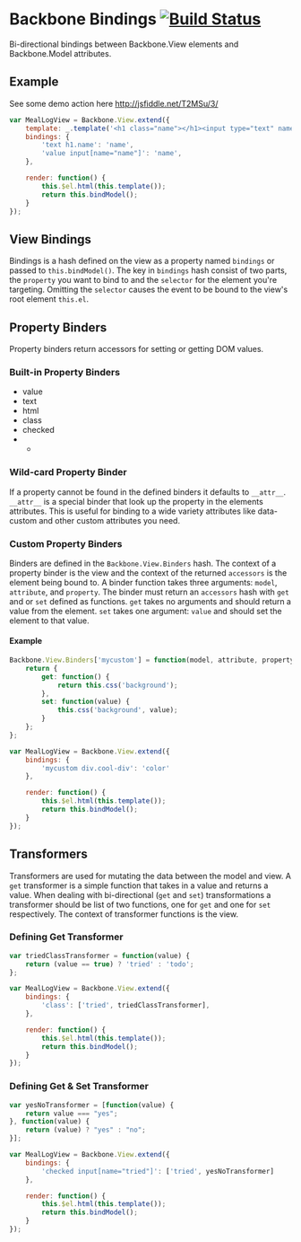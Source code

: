 # Backbone Bindings [![Build Status](https://secure.travis-ci.org/amccloud/backbone-bindings.png)](http://travis-ci.org/amccloud/backbone-bindings]) #
Bi-directional bindings between Backbone.View elements and Backbone.Model attributes.

## Example ##
See some demo action here http://jsfiddle.net/T2MSu/3/
```javascript
var MealLogView = Backbone.View.extend({
    template: _.template('<h1 class="name"></h1><input type="text" name="name">'),
    bindings: {
        'text h1.name': 'name',
        'value input[name="name"]': 'name',
    },

    render: function() {
        this.$el.html(this.template());
        return this.bindModel();
    }
});
```

## View Bindings ##
Bindings is a hash defined on the view as a property named `bindings` or passed to `this.bindModel()`.
The key in `bindings` hash consist of two parts, the `property` you want to bind to and the `selector`
for the element you're targeting. Omitting the `selector` causes the event to be bound to the
view's root element `this.el`. 

## Property Binders ##
Property binders return accessors for setting or getting DOM values.

### Built-in Property Binders ###
 - value
 - text
 - html
 - class
 - checked
 - *

### Wild-card Property Binder ###
If a property cannot be found in the defined binders it defaults to `__attr__`. `__attr__`
is a special binder that look up the property in the elements attributes. This is useful for
binding to a wide variety attributes like data-custom and other custom attributes you need.

### Custom Property Binders ###
Binders are defined in the `Backbone.View.Binders` hash. The context of a property binder is
the view and the context of the returned `accessors` is the element being bound to. A binder
function takes three arguments: `model`, `attribute`, and `property`. The binder must return
an `accessors` hash with `get` and or `set` defined as functions. `get` takes no arguments and
should return a value from the element. `set` takes one argument: `value` and should set the
element to that value.

#### Example ####
```javascript
Backbone.View.Binders['mycustom'] = function(model, attribute, property) {
    return {
        get: function() {
            return this.css('background');
        },
        set: function(value) {
            this.css('background', value);
        }
    };
};

var MealLogView = Backbone.View.extend({
    bindings: {
        'mycustom div.cool-div': 'color'
    },

    render: function() {
        this.$el.html(this.template());
        return this.bindModel();
    }
});

```

## Transformers ##
Transformers are used for mutating the data between the model and view. A `get` transformer is
a simple function that takes in a value and returns a value. When dealing with bi-directional
(`get` and `set`) transformations a transformer should be list of two functions, one for `get`
and one for `set` respectively. The context of transformer functions is the view.

### Defining Get Transformer ###
```javascript
var triedClassTransformer = function(value) {
    return (value == true) ? 'tried' : 'todo';
};

var MealLogView = Backbone.View.extend({
    bindings: {
        'class': ['tried', triedClassTransformer],
    },

    render: function() {
        this.$el.html(this.template());
        return this.bindModel();
    }
});
```

### Defining Get & Set Transformer ###
```javascript
var yesNoTransformer = [function(value) {
    return value === "yes";
}, function(value) {
    return (value) ? "yes" : "no";
}];

var MealLogView = Backbone.View.extend({
    bindings: {
        'checked input[name="tried"]': ['tried', yesNoTransformer]
    },

    render: function() {
        this.$el.html(this.template());
        return this.bindModel();
    }
});
```
